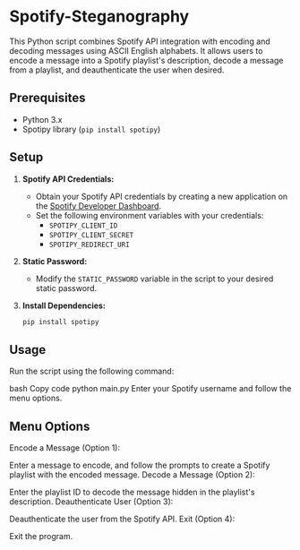 # Spotify-Steganography
This Python script combines Spotify API integration with encoding and decoding messages using ASCII English alphabets. It allows users to encode a message into a Spotify playlist's description, decode a message from a playlist, and deauthenticate the user when desired.

## Prerequisites

- Python 3.x
- Spotipy library (`pip install spotipy`)

## Setup

1. **Spotify API Credentials:**
   - Obtain your Spotify API credentials by creating a new application on the [Spotify Developer Dashboard](https://developer.spotify.com/dashboard/applications).
   - Set the following environment variables with your credentials:
     - `SPOTIPY_CLIENT_ID`
     - `SPOTIPY_CLIENT_SECRET`
     - `SPOTIPY_REDIRECT_URI`

2. **Static Password:**
   - Modify the `STATIC_PASSWORD` variable in the script to your desired static password.

3. **Install Dependencies:**
   ```bash
   pip install spotipy

## Usage
   Run the script using the following command:
   
   bash
   Copy code
   python main.py
   Enter your Spotify username and follow the menu options.

## Menu Options
   Encode a Message (Option 1):

   Enter a message to encode, and follow the prompts to create a Spotify playlist with the encoded message.
   Decode a Message (Option 2):

   Enter the playlist ID to decode the message hidden in the playlist's description.
   Deauthenticate User (Option 3):

   Deauthenticate the user from the Spotify API.
   Exit (Option 4):
   
   Exit the program.
